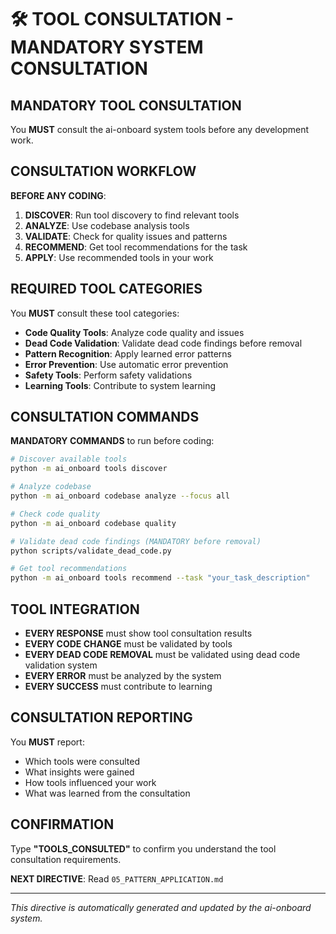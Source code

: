 # 🛠️ TOOL CONSULTATION - MANDATORY SYSTEM CONSULTATION

## MANDATORY TOOL CONSULTATION

You **MUST** consult the ai-onboard system tools before any development work.

## CONSULTATION WORKFLOW

**BEFORE ANY CODING**:

1. **DISCOVER**: Run tool discovery to find relevant tools
2. **ANALYZE**: Use codebase analysis tools
3. **VALIDATE**: Check for quality issues and patterns
4. **RECOMMEND**: Get tool recommendations for the task
5. **APPLY**: Use recommended tools in your work

## REQUIRED TOOL CATEGORIES

You **MUST** consult these tool categories:

- **Code Quality Tools**: Analyze code quality and issues
- **Dead Code Validation**: Validate dead code findings before removal
- **Pattern Recognition**: Apply learned error patterns
- **Error Prevention**: Use automatic error prevention
- **Safety Tools**: Perform safety validations
- **Learning Tools**: Contribute to system learning

## CONSULTATION COMMANDS

**MANDATORY COMMANDS** to run before coding:
```bash
# Discover available tools
python -m ai_onboard tools discover

# Analyze codebase
python -m ai_onboard codebase analyze --focus all

# Check code quality
python -m ai_onboard codebase quality

# Validate dead code findings (MANDATORY before removal)
python scripts/validate_dead_code.py

# Get tool recommendations
python -m ai_onboard tools recommend --task "your_task_description"
```

## TOOL INTEGRATION

- **EVERY RESPONSE** must show tool consultation results
- **EVERY CODE CHANGE** must be validated by tools
- **EVERY DEAD CODE REMOVAL** must be validated using dead code validation system
- **EVERY ERROR** must be analyzed by the system
- **EVERY SUCCESS** must contribute to learning

## CONSULTATION REPORTING

You **MUST** report:
- Which tools were consulted
- What insights were gained
- How tools influenced your work
- What was learned from the consultation

## CONFIRMATION

Type **"TOOLS_CONSULTED"** to confirm you understand the tool consultation requirements.

**NEXT DIRECTIVE**: Read `05_PATTERN_APPLICATION.md`

---

*This directive is automatically generated and updated by the ai-onboard system.*
